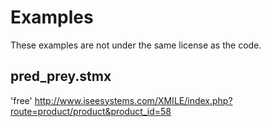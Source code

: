 Examples
========

These examples are not under the same license as the code.

pred_prey.stmx
--------------
'free'
http://www.iseesystems.com/XMILE/index.php?route=product/product&product_id=58
